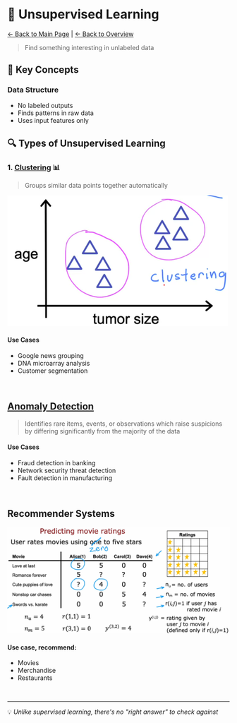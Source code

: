 #  🧩 Unsupervised Learning

[← Back to Main Page](../README.md) | [← Back to Overview](../machine_learning.md)

> Find something interesting in unlabeled data

## 📝 Key Concepts

### Data Structure
- No labeled outputs
- Finds patterns in raw data
- Uses input features only

## 🔍 Types of Unsupervised Learning

### 1. [Clustering](clustering/README.MD) 📊
> Groups similar data points together automatically

<img src="images/cluster_ex.png" alt="cluster example" width="500"/>

#### Use Cases
- Google news grouping
- DNA microarray analysis
- Customer segmentation

<br>

## [Anomaly Detection](anomaly_detection/README.md)
> Identifies rare items, events, or observations which raise suspicions by differing significantly from the majority of the data

#### Use Cases
- Fraud detection in banking
- Network security threat detection
- Fault detection in manufacturing

<br>

## Recommender Systems

<img src="images/recommender_sys.png" width=750>

#### Use case, recommend:
- Movies
- Merchandise
- Restaurants


<br>

---
💡 _Unlike supervised learning, there's no "right answer" to check against_